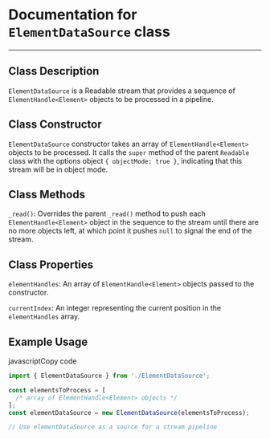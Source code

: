 # Documentation for `ElementDataSource` class

---

## Class Description

`ElementDataSource` is a Readable stream that provides a sequence of `ElementHandle<Element>` objects to be processed in a pipeline.

## Class Constructor

`ElementDataSource` constructor takes an array of `ElementHandle<Element>` objects to be processed. It calls the `super` method of the parent `Readable` class with the options object `{ objectMode: true }`, indicating that this stream will be in object mode.

## Class Methods

`_read()`: Overrides the parent `_read()` method to push each `ElementHandle<Element>` object in the sequence to the stream until there are no more objects left, at which point it pushes `null` to signal the end of the stream.

## Class Properties

`elementHandles`: An array of `ElementHandle<Element>` objects passed to the constructor.

`currentIndex`: An integer representing the current position in the `elementHandles` array.

## Example Usage

javascriptCopy code

```js
import { ElementDataSource } from './ElementDataSource';

const elementsToProcess = [
  /* array of ElementHandle<Element> objects */
];
const elementDataSource = new ElementDataSource(elementsToProcess);

// Use elementDataSource as a source for a stream pipeline
```
